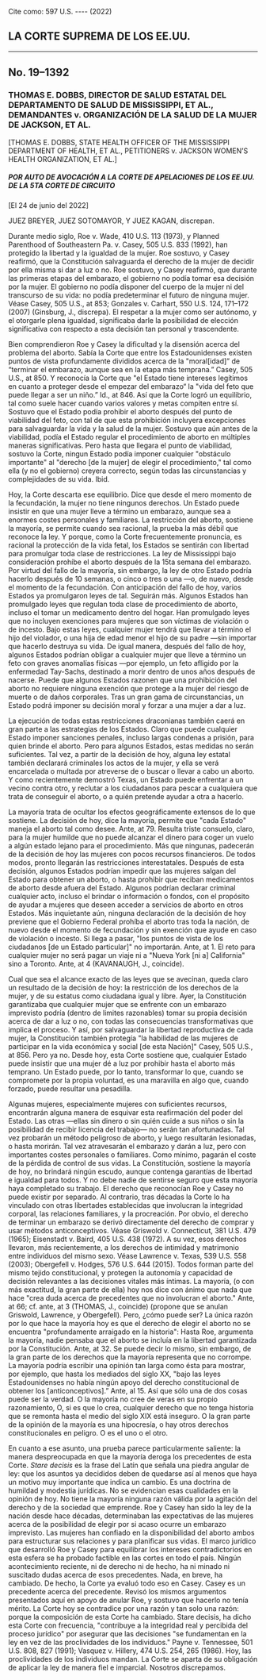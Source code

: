 Cite como: 597 U.S. ---- (2022)  

## LA CORTE SUPREMA DE LOS EE.UU.  

---  

No. 19–1392  
---  

### THOMAS E. DOBBS, DIRECTOR DE SALUD ESTATAL DEL DEPARTAMENTO DE SALUD DE MISSISSIPPI, ET AL., DEMANDANTES v. ORGANIZACIÓN DE LA SALUD DE LA MUJER DE JACKSON, ET AL.  

[THOMAS E. DOBBS, STATE HEALTH OFFICER OF THE MISSISSIPPI DEPARTMENT OF HEALTH, ET AL., PETITIONERS v. JACKSON WOMEN’S HEALTH ORGANIZATION, ET AL.]  

##### POR AUTO DE AVOCACIÓN A LA CORTE DE APELACIONES DE LOS EE.UU. DE LA 5TA CORTE DE CIRCUITO  

[El 24 de junio del 2022]  

JUEZ BREYER, JUEZ SOTOMAYOR, Y JUEZ KAGAN, discrepan.  

Durante medio siglo, Roe v. Wade, 410 U.S. 113 (1973), y Planned Parenthood of Southeastern Pa. v. Casey, 505 U.S. 833 (1992), han protegido la libertad y la igualdad de la mujer. Roe sostuvo, y Casey reafirmó, que la Constitución salvaguarda el derecho de la mujer de decidir por ella misma si dar a luz o no. Roe sostuvo, y Casey reafirmó, que durante las primeras etapas del embarazo, el gobierno no podía tomar esa decisión por la mujer. El gobierno no podía disponer del cuerpo de la mujer ni del transcurso de su vida: no podía predeterminar el futuro de ninguna mujer. Véase Casey, 505 U.S., at 853; Gonzales v. Carhart, 550 U.S. 124, 171–172 (2007) (Ginsburg, J., discrepa). El respetar a la mujer como ser autónomo, y el otorgarle plena igualdad, significaba darle la posibilidad de elección significativa con respecto a esta decisión tan personal y trascendente.  

Bien comprendieron Roe y Casey la dificultad y la disensión acerca del problema del aborto. Sabía la Corte que entre los Estadounidenses existen puntos de vista profundamente divididos acerca de la "moral[idad]” de “terminar el embarazo, aunque sea en la etapa más temprana.” Casey, 505 U.S., at 850. Y reconocía la Corte que "el Estado tiene intereses legítimos en cuanto a proteger desde el empezar del embarazo“ la "vida del feto que puede llegar a ser un niño.” Id., at 846. Así que la Corte logró un equilibrio, tal como suele hacer cuando varios valores y metas compiten entre sí. Sostuvo que el Estado podía prohibir el aborto después del punto de viabilidad del feto, con tal de que esta prohibición incluyera excepciones para salvaguardar la vida y la salud de la mujer. Sostuvo que aún antes de la viabilidad, podía el Estado regular el procedimiento de aborto en múltiples maneras significativas. Pero hasta que llegara el punto de viabilidad, sostuvo la Corte, ningun Estado podía imponer cualquier "obstáculo importante" al "derecho [de la mujer] de elegir el procedimiento," tal como ella (y no el gobierno) creyera correcto, según todas las circunstancias y complejidades de su vida. Ibid.  

Hoy, la Corte descarta ese equilibrio. Dice que desde el mero momento de la fecundación, la mujer no tiene ningunos derechos. Un Estado puede insistir en que una mujer lleve a término un embarazo, aunque sea a enormes costes personales y familiares. La restricción del aborto, sostiene la mayoría, se permite cuando sea racional, la prueba la más débil que reconoce la ley. Y porque, como la Corte frecuentemente pronuncia, es racional la protección de la vida fetal, los Estados se sentirán con libertad para promulgar toda clase de restricciones. La ley de Mississippi bajo consideración prohíbe el aborto después de la 15ta semana del embarazo. Por virtud del fallo de la mayoría, sin embargo, la ley de otro Estado podría hacerlo después de 10 semanas, o cinco o tres o una —o, de nuevo, desde el momento de la fecundación. Con anticipación del fallo de hoy, varios Estados ya promulgaron leyes de tal. Seguirán más. Algunos Estados han promulgado leyes que regulan toda clase de procedimiento de aborto, incluso el tomar un medicamento dentro del hogar. Han promulgado leyes que no incluyen exenciones para mujeres que son víctimas de violación o de incesto. Bajo estas leyes, cualquier mujer tendrá que llevar a término el hijo del violador, o una hija de edad menor el hijo de su padre —sin importar que hacerlo destruya su vida. De igual manera, después del fallo de hoy, algunos Estados podrían obligar a cualquier mujer que lleve a término un feto con graves anomalías físicas —por ejemplo, un feto afligido por la enfermedad Tay-Sachs, destinado a morir dentro de unos años después de nacerse. Puede que algunos Estados razonen que una prohibición del aborto no requiere ninguna exención que protege a la mujer del riesgo de muerte o de daños corporales. Tras un gran gama de circunstancias, un Estado podrá imponer su decisión moral y forzar a una mujer a dar a luz.  

La ejecución de todas estas restricciones draconianas también caerá en gran parte a las estrategias de los Estados. Claro que puede cualquier Estado imponer sanciones penales, incluso largas condenas a prisión, para quien brinde el aborto. Pero para algunos Estados, estas medidas no serán suficientes. Tal vez, a partir de la decisión de hoy, alguna ley estatal también declarará criminales los actos de la mujer, y ella se verá encarcelada o multada por atreverse de o buscar o llevar a cabo un aborto. Y como recientemente demostró Texas, un Estado puede enfrentar a un vecino contra otro, y reclutar a los ciudadanos para pescar a cualquiera que trata de conseguir el aborto, o a quién pretende ayudar a otra a hacerlo.  

La mayoría trata de ocultar los efectos geográficamente extensos de lo que sostiene. La decisión de hoy, dice la mayoría, permite que "cada Estado" maneja el aborto tal como desee. Ante, at 79. Resulta triste consuelo, claro, para la mujer humilde que no puede alcanzar el dinero para coger un vuelo a algún estado lejano para el procedimiento. Más que ningunas, padecerán de la decisión de hoy las mujeres con pocos recursos financieros. De todos modos, pronto llegarán las restricciones interestatales. Después de esta decisión, algunos Estados podrían impedir que las mujeres salgan del Estado para obtener un aborto, o hasta prohibir que reciban medicamentos de aborto desde afuera del Estado. Algunos podrían declarar criminal cualquier acto, incluso el brindar o información o fondos, con el propósito de ayudar a mujeres que deseen acceder a servicios de aborto en otros Estados. Más inquietante aún, ninguna declaración de la decisión de hoy previene que el Gobierno Federal prohíba el aborto tras toda la nación, de nuevo desde el momento de fecundación y sin exención que ayude en caso de violación o incesto. Si llega a pasar, "los puntos de vista de los ciudadanos [de un Estado particular]" no importarán. Ante, at 1. El reto para cualquier mujer no será pagar un viaje ni a "Nueva York [ni a] California" sino a Toronto. Ante, at 4 (KAVANAUGH, J., coincide).  

Cual que sea el alcance exacto de las leyes que se avecinan, queda claro un resultado de la decisión de hoy: la restricción de los derechos de la mujer, y de su estatus como ciudadana igual y libre. Ayer, la Constitución garantizaba que cualquier mujer que se enfrente con un embarazo imprevisto podría (dentro de limites razonables) tomar su propia decisión acerca de dar a luz o no, con todas las consecuencias transformativas que implica el proceso. Y así, por salvaguardar la libertad reproductiva de cada mujer, la Constitución también protegía "la habilidad de las mujeres de participar en la vida económica y social [de esta Nación]" Casey, 505 U.S., at 856. Pero ya no. Desde hoy, esta Corte sostiene que, cualquier Estado puede insistir que una mujer dé a luz por prohibir hasta el aborto más temprano. Un Estado puede, por lo tanto, transformar lo que, cuando se compromete por la propia voluntad, es una maravilla en algo que, cuando forzado, puede resultar una pesadilla.  

Algunas mujeres, especialmente mujeres con suficientes recursos, encontrarán alguna manera de esquivar esta reafirmación del poder del Estado. Las otras —ellas sin dinero o sin quién cuide a sus niños o sin la posibilidad de recibir licencia del trabajo— no serán tan afortunadas. Tal vez probarán un método peligroso de aborto, y luego resultarán lesionadas, o hasta morirán. Tal vez atravesarán el embarazo y darán a luz, pero con importantes costes personales o familiares. Como mínimo, pagarán el coste de la pérdida de control de sus vidas. La Constitución, sostiene la mayoría de hoy, no brindará ningún escudo, aunque contenga garantías de libertad e igualdad para todos. Y no debe nadie de sentirse seguro que esta mayoría haya completado su trabajo. El derecho que reconocían Roe y Casey no puede existir por separado. Al contrario, tras décadas la Corte lo ha vinculado con otras libertades establecidas que involucran la integridad corporal, las relaciones familiares, y la procreación. Por obvio, el derecho de terminar un embarazo se derivó directamente del derecho de comprar y usar métodos anticonceptivos. Véase Griswold v. Connecticut, 381 U.S. 479 (1965); Eisenstadt v. Baird, 405 U.S. 438 (1972). A su vez, esos derechos llevaron, más recientemente, a los derechos de intimidad y matrimonio entre individuos del mismo sexo. Véase Lawrence v. Texas, 539 U.S. 558 (2003); Obergefell v. Hodges, 576 U.S. 644 (2015). Todos forman parte del mismo tejido constitucional, y protegen la autonomía y capacidad de decisión relevantes a las decisiones vitales más íntimas. La mayoría, (o con más exactitud, la gran parte de ella) hoy nos dice con ánimo que nada que hace "crea duda acerca de precedentes que no involucran el aborto."  Ante, at 66; cf. ante, at 3 (THOMAS, J., coincide) (propone que se anulan Griswold, Lawrence, y Obergefell). Pero, ¿cómo puede ser? La única razón por lo que hace la mayoría hoy es que el derecho de elegir el aborto no se encuentra "profundamente arraigado en la historia": Hasta Roe, argumenta la mayoría, nadie pensaba que el aborto se incluía en la libertad garantizada por la Constitución. Ante, at 32.
Se puede decir lo mismo, sin embargo, de la gran parte de los derechos que la mayoría representa que no corrompe. La mayoría podría escribir una opinión tan larga como ésta para mostrar, por ejemplo, que hasta los mediados del siglo XX, "bajo las leyes Estadounidenses no había ningún apoyo del derecho constitucional de obtener los [anticonceptivos].” Ante, al 15. Así que sólo una de dos cosas puede ser la verdad. O la mayoría no cree de veras en su propio razonamiento,  O, si es que lo crea, cualquier derecho que no tenga historia que se remonta hasta el medio del siglo XIX está inseguro. O la gran parte de la opinión de la mayoría es una hipocresía, o hay otros derechos constitucionales en peligro. O es el uno o el otro.  

En cuanto a ese asunto, una prueba parece particularmente saliente: la manera despreocupada en que la mayoría deroga los precedentes de esta Corte. *Stare decisis* es la frase del Latín que señala una piedra angular de ley: que los asuntos ya decididos deben de quedarse así al menos que haya un motivo muy importante que indica un cambio. Es una doctrina de humildad y modestia jurídicas. No se evidencian esas cualidades en la opinión de hoy. No tiene la mayoría ninguna razón válida por la agitación del derecho y de la sociedad que emprende. Roe y Casey han sido la ley de la nación desde hace décadas, determinaban las expectativas de las mujeres acerca de la posibilidad de elegir por si acaso ocurre un embarazo imprevisto. Las mujeres han confiado en la disponibilidad del aborto ambos para estructurar sus relaciones y para planificar sus vidas. El marco jurídico que desarrolló Roe y Casey para equilibrar los intereses contradictorios en esta esfera se ha probado factible en las cortes en todo el país. Ningún acontecimiento reciente, ni de derecho ni de hecho, ha ni minado ni suscitado dudas acerca de esos precedentes. Nada, en breve, ha cambiado. De hecho, la Corte ya evaluó todo eso en Casey. Casey es un precedente acerca del precedente. Revisó los mismos argumentos presentados aquí en apoyo de anular Roe, y sostuvo que hacerlo no tenía mérito. La Corte hoy se contradice por una razón y tan solo una razón: porque la composición de esta Corte ha cambiado. Stare decisis, ha dicho esta Corte con frecuencia, "contribuye a la integridad real y percibida del proceso jurídico" por asegurar que las decisiones "se fundamentan en la ley en vez de las proclividades de los individuos." Payne v. Tennessee, 501 U.S. 808, 827 (1991); Vasquez v. Hillery, 474 U.S. 254, 265 (1986). Hoy, las proclividades de los individuos mandan. La Corte se aparta de su obligación de aplicar la ley de manera fiel e imparcial. Nosotros discrepamos.  

